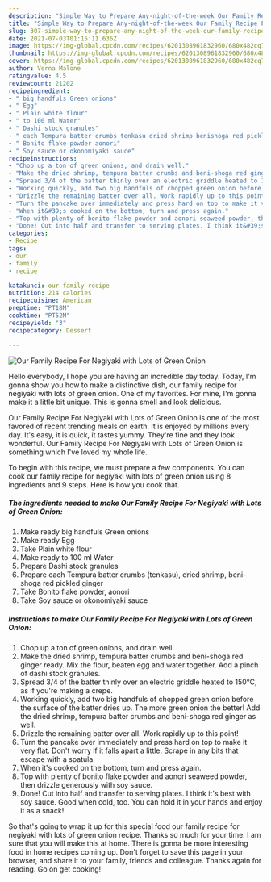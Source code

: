 ```yaml
---
description: "Simple Way to Prepare Any-night-of-the-week Our Family Recipe For Negiyaki with Lots of Green Onion"
title: "Simple Way to Prepare Any-night-of-the-week Our Family Recipe For Negiyaki with Lots of Green Onion"
slug: 307-simple-way-to-prepare-any-night-of-the-week-our-family-recipe-for-negiyaki-with-lots-of-green-onion
date: 2021-07-03T01:15:11.636Z
image: https://img-global.cpcdn.com/recipes/6201308961832960/680x482cq70/our-family-recipe-for-negiyaki-with-lots-of-green-onion-recipe-main-photo.jpg
thumbnail: https://img-global.cpcdn.com/recipes/6201308961832960/680x482cq70/our-family-recipe-for-negiyaki-with-lots-of-green-onion-recipe-main-photo.jpg
cover: https://img-global.cpcdn.com/recipes/6201308961832960/680x482cq70/our-family-recipe-for-negiyaki-with-lots-of-green-onion-recipe-main-photo.jpg
author: Verna Malone
ratingvalue: 4.5
reviewcount: 21202
recipeingredient:
- " big handfuls Green onions"
- " Egg"
- " Plain white flour"
- " to 100 ml Water"
- " Dashi stock granules"
- " each Tempura batter crumbs tenkasu dried shrimp benishoga red pickled ginger"
- " Bonito flake powder aonori"
- " Soy sauce or okonomiyaki sauce"
recipeinstructions:
- "Chop up a ton of green onions, and drain well."
- "Make the dried shrimp, tempura batter crumbs and beni-shoga red ginger ready. Mix the flour, beaten egg and water together. Add a pinch of dashi stock granules."
- "Spread 3/4 of the batter thinly over an electric griddle heated to 150°C, as if you&#39;re making a crepe."
- "Working quickly, add two big handfuls of chopped green onion before the surface of the batter dries up. The more green onion the better! Add the dried shrimp, tempura batter crumbs and beni-shoga red ginger as well."
- "Drizzle the remaining batter over all. Work rapidly up to this point!"
- "Turn the pancake over immediately and press hard on top to make it very flat. Don&#39;t worry if it falls apart a little. Scrape in any bits that escape with a spatula."
- "When it&#39;s cooked on the bottom, turn and press again."
- "Top with plenty of bonito flake powder and aonori seaweed powder, then drizzle generously with soy sauce."
- "Done! Cut into half and transfer to serving plates. I think it&#39;s best with soy sauce. Good when cold, too. You can hold it in your hands and enjoy it as a snack!"
categories:
- Recipe
tags:
- our
- family
- recipe

katakunci: our family recipe 
nutrition: 214 calories
recipecuisine: American
preptime: "PT18M"
cooktime: "PT52M"
recipeyield: "3"
recipecategory: Dessert

---
```



![Our Family Recipe For Negiyaki with Lots of Green Onion](https://img-global.cpcdn.com/recipes/6201308961832960/680x482cq70/our-family-recipe-for-negiyaki-with-lots-of-green-onion-recipe-main-photo.jpg)

Hello everybody, I hope you are having an incredible day today. Today, I'm gonna show you how to make a distinctive dish, our family recipe for negiyaki with lots of green onion. One of my favorites. For mine, I'm gonna make it a little bit unique. This is gonna smell and look delicious.



Our Family Recipe For Negiyaki with Lots of Green Onion is one of the most favored of recent trending meals on earth. It is enjoyed by millions every day. It's easy, it is quick, it tastes yummy. They're fine and they look wonderful. Our Family Recipe For Negiyaki with Lots of Green Onion is something which I've loved my whole life.


To begin with this recipe, we must prepare a few components. You can cook our family recipe for negiyaki with lots of green onion using 8 ingredients and 9 steps. Here is how you cook that.

<!--inarticleads1-->

##### The ingredients needed to make Our Family Recipe For Negiyaki with Lots of Green Onion:

1. Make ready  big handfuls Green onions
1. Make ready  Egg
1. Take  Plain white flour
1. Make ready  to 100 ml Water
1. Prepare  Dashi stock granules
1. Prepare  each Tempura batter crumbs (tenkasu), dried shrimp, beni-shoga red pickled ginger
1. Take  Bonito flake powder, aonori
1. Take  Soy sauce or okonomiyaki sauce




<!--inarticleads2-->

##### Instructions to make Our Family Recipe For Negiyaki with Lots of Green Onion:

1. Chop up a ton of green onions, and drain well.
1. Make the dried shrimp, tempura batter crumbs and beni-shoga red ginger ready. Mix the flour, beaten egg and water together. Add a pinch of dashi stock granules.
1. Spread 3/4 of the batter thinly over an electric griddle heated to 150°C, as if you&#39;re making a crepe.
1. Working quickly, add two big handfuls of chopped green onion before the surface of the batter dries up. The more green onion the better! Add the dried shrimp, tempura batter crumbs and beni-shoga red ginger as well.
1. Drizzle the remaining batter over all. Work rapidly up to this point!
1. Turn the pancake over immediately and press hard on top to make it very flat. Don&#39;t worry if it falls apart a little. Scrape in any bits that escape with a spatula.
1. When it&#39;s cooked on the bottom, turn and press again.
1. Top with plenty of bonito flake powder and aonori seaweed powder, then drizzle generously with soy sauce.
1. Done! Cut into half and transfer to serving plates. I think it&#39;s best with soy sauce. Good when cold, too. You can hold it in your hands and enjoy it as a snack!




So that's going to wrap it up for this special food our family recipe for negiyaki with lots of green onion recipe. Thanks so much for your time. I am sure that you will make this at home. There is gonna be more interesting food in home recipes coming up. Don't forget to save this page in your browser, and share it to your family, friends and colleague. Thanks again for reading. Go on get cooking!
